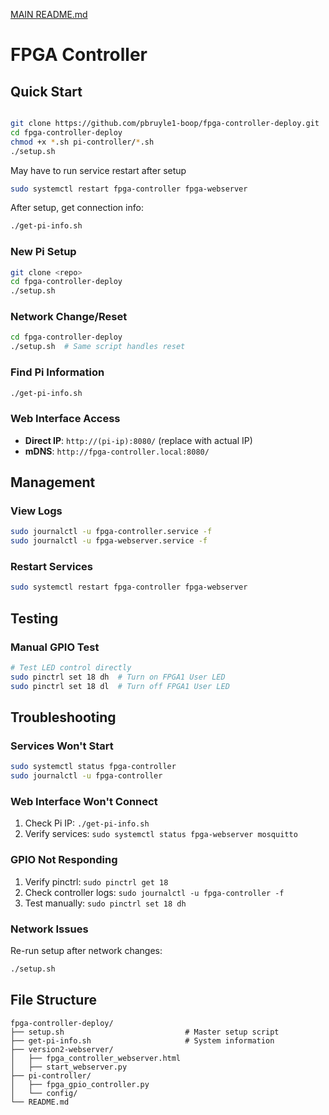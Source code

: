[MAIN README.md](https://github.com/user-attachments/files/22437116/MAIN.README.md)
# FPGA Controller 

## Quick Start

```bash

git clone https://github.com/pbruyle1-boop/fpga-controller-deploy.git
cd fpga-controller-deploy
chmod +x *.sh pi-controller/*.sh
./setup.sh
```
May have to run service restart after setup
```bash
sudo systemctl restart fpga-controller fpga-webserver
```

After setup, get connection info:
```bash
./get-pi-info.sh
```

### New Pi Setup
```bash
git clone <repo>
cd fpga-controller-deploy
./setup.sh
```

### Network Change/Reset
```bash
cd fpga-controller-deploy
./setup.sh  # Same script handles reset
```

### Find Pi Information
```bash
./get-pi-info.sh
```

### Web Interface Access
- **Direct IP**: `http://(pi-ip):8080/` (replace with actual IP)
- **mDNS**: `http://fpga-controller.local:8080/`
  
## Management

### View Logs
```bash
sudo journalctl -u fpga-controller.service -f
sudo journalctl -u fpga-webserver.service -f
```

### Restart Services
```bash
sudo systemctl restart fpga-controller fpga-webserver
```

## Testing

### Manual GPIO Test
```bash
# Test LED control directly
sudo pinctrl set 18 dh  # Turn on FPGA1 User LED
sudo pinctrl set 18 dl  # Turn off FPGA1 User LED
```

## Troubleshooting

### Services Won't Start
```bash
sudo systemctl status fpga-controller
sudo journalctl -u fpga-controller
```

### Web Interface Won't Connect
1. Check Pi IP: `./get-pi-info.sh`
2. Verify services: `sudo systemctl status fpga-webserver mosquitto`

### GPIO Not Responding
1. Verify pinctrl: `sudo pinctrl get 18`
2. Check controller logs: `sudo journalctl -u fpga-controller -f`
3. Test manually: `sudo pinctrl set 18 dh`

### Network Issues
Re-run setup after network changes:
```bash
./setup.sh
```

## File Structure

```
fpga-controller-deploy/
├── setup.sh                           # Master setup script
├── get-pi-info.sh                     # System information
├── version2-webserver/
│   ├── fpga_controller_webserver.html
│   ├── start_webserver.py
├── pi-controller/
│   ├── fpga_gpio_controller.py
│   └── config/
└── README.md                         
```
